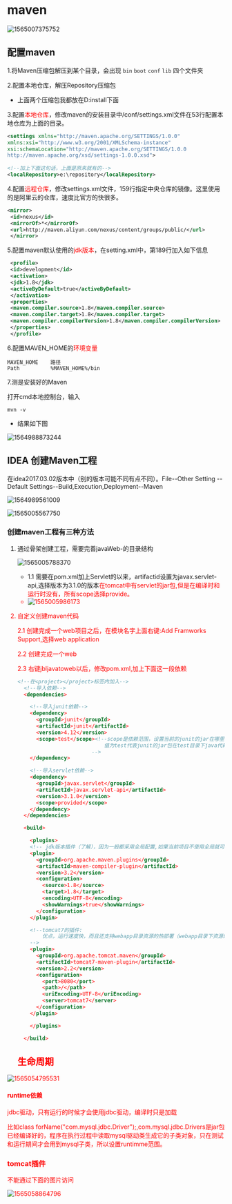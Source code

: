 # maven

![1565007375752](D:\note\就业班笔记\day35maven基础\day35maven基础.assets\1565007375752.png)

## 配置maven

1.将Maven压缩包解压到某个目录，会出现 ``bin`` ``boot`` ``conf`` ``lib`` 四个文件夹

2.配置本地仓库，解压Repository压缩包

* 上面两个压缩包我都放在D:install下面

3.配置<font color=red>本地仓库</font>，修改maven的安装目录中/conf/settings.xml文件在53行配置本地仓库为上面的目录。

```xml
<settings xmlns="http://maven.apache.org/SETTINGS/1.0.0"
xmlns:xsi="http://www.w3.org/2001/XMLSchema-instance"
xsi:schemaLocation="http://maven.apache.org/SETTINGS/1.0.0 
http://maven.apache.org/xsd/settings-1.0.0.xsd">
    
<!--加上下面这句话，上面是原来就有的-->
<localRepository>e:\repository</localRepository>

```

4.配置<font color=red>远程仓库</font>，修改settings.xml文件，159行指定中央仓库的镜像。这里使用的是阿里云的仓库，速度比官方的快很多。

```xml
<mirror>
 <id>nexus</id>
 <mirrorOf>*</mirrorOf> 
 <url>http://maven.aliyun.com/nexus/content/groups/public/</url>
 </mirror>
```

5.配置maven默认使用的<font color=red>jdk版本</font>，在setting.xml中，第189行加入如下信息

```xml
 <profile>
 <id>development</id>
 <activation>
 <jdk>1.8</jdk>
 <activeByDefault>true</activeByDefault>
 </activation>
 <properties>
 <maven.compiler.source>1.8</maven.compiler.source>
 <maven.compiler.target>1.8</maven.compiler.target>
 <maven.compiler.compilerVersion>1.8</maven.compiler.compilerVersion>
 </properties>
 </profile>
```

6.配置MAVEN_HOME的<font color=red>环境变量</font>

```
MAVEN_HOME    路径
Path          %MAVEN_HOME%/bin
```

7.测是安装好的Maven

打开cmd本地控制台，输入

``mvn -v``

* 结果如下图

![1564988873244](D:\note\就业班笔记\day35maven基础\day35maven基础.assets\1564988873244.png)

## IDEA 创建Maven工程

在idea2017.03.02版本中（别的版本可能不同有点不同）。File--Other Setting --Default Settings--Build,Execution,Deployment--Maven

![1564989561009](D:\note\就业班笔记\day35maven基础\day35maven基础.assets\1564989561009.png)

![1565005567750](D:\note\就业班笔记\day35maven基础\day35maven基础.assets\1565005567750.png)

### 创建maven工程有三种方法

1. 通过骨架创建工程，需要完善javaWeb-的目录结构

   ![1565005788370](D:\note\就业班笔记\day35maven基础\day35maven基础.assets\1565005788370.png)

   * 1.1 需要在pom.xml加上Servlet的以来，artifactid设置为javax.servlet-api,选择版本为3.1.0的版本<font color=red>在tomcat中有servlet的jar包,但是在编译时和运行时没有，所有scope选择provide。
   * ![1565005986173](D:\note\就业班笔记\day35maven基础\day35maven基础.assets\1565005986173.png)

2. 自定义创建maven代码

   2.1 创建完成一个web项目之后，在模块名字上面右键:Add Framworks Support,选择web application
   
   2.2 创建完成一个web 
   
   2.3 右键jbljavatoweb以后，修改pom.xml,加上下面这一段依赖
   
   ```xml
   <!--在<project></project>标签内加入-->
     <!--导入依赖-->
     <dependencies>
   
       <!--导入junit依赖-->
       <dependency>
         <groupId>junit</groupId>
         <artifactId>junit</artifactId>
         <version>4.12</version>
         <scope>test</scope><!--scope是依赖范围，设置当前的junit的jar在哪里使用
                               值为test代表junit的jar包在test目录下java代码编译时可用
                           -->
       </dependency>
   
       <!--导入servlet依赖-->
       <dependency>
         <groupId>javax.servlet</groupId>
         <artifactId>javax.servlet-api</artifactId>
         <version>3.1.0</version>
         <scope>provided</scope>
       </dependency>
     </dependencies>
   
     <build>
   
       <plugins>
       <!-- jdk版本插件（了解），因为一般都采用全局配置,如果当前项目不使用全局就可以使用这个插件 -->
       <plugin>
         <groupId>org.apache.maven.plugins</groupId>
         <artifactId>maven-compiler-plugin</artifactId>
         <version>3.2</version>
         <configuration>
           <source>1.8</source>
           <target>1.8</target>
           <encoding>UTF-8</encoding>
           <showWarnings>true</showWarnings>
         </configuration>
       </plugin>
   
       <!--tomcat7的插件:
           优点，运行速度快，而且还支持webapp目录资源的热部署（webapp目录下资源的修改不用重新部署直接刷新识别）
       -->
       <plugin>
         <groupId>org.apache.tomcat.maven</groupId>
         <artifactId>tomcat7-maven-plugin</artifactId>
         <version>2.2</version>
         <configuration>
           <port>8080</port>
           <path>/</path>
           <uriEncoding>UTF-8</uriEncoding>
           <server>tomcat7</server>
         </configuration>
       </plugin>
   
       </plugins>
   
     </build>
   ```
   
   ## 生命周期

![1565054795531](D:\note\就业班笔记\day35maven基础\day35maven基础.assets\1565054795531.png)

#### runtime依赖

jdbc驱动，只有运行的时候才会使用jdbc驱动，编译时只是加载

比如class forName("com.mysql.jdbc.Driver");,com.mysql.jdbc.Drivers是jar包已经编译好的，程序在执行过程中读取mysql驱动类生成它的子类对象，只在测试和运行期间才会用到mysql子类，所以设置runtimme范围。

### tomcat插件

不能通过下面的图片访问

![1565058864796](D:\note\就业班笔记\day35maven基础\day35maven基础.assets\1565058864796.png)